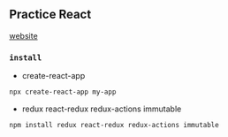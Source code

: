 ## Practice React
[website](http://99.79.114.44:3001)  

### `install`
* create-react-app  
```bash
npx create-react-app my-app  
```
* redux react-redux redux-actions immutable
```bash
npm install redux react-redux redux-actions immutable
```
